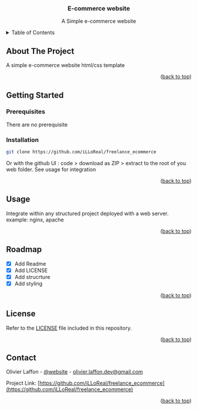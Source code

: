 <a name="readme-top"></a>

<!-- PROJECT LOGO -->
<br />
<div align="center">
  <h3 align="center">E-commerce website</h3>
  <p align="center">
    A Simple e-commerce website
    <br />
  </p>
</div>

<!-- TABLE OF CONTENTS -->
<details>
  <summary>Table of Contents</summary>
  <ol>
    <li>
      <a href="#about-the-project">About The Project</a>
    </li>
    <li>
      <a href="#getting-started">Getting Started</a>
      <ul>
        <li><a href="#prerequisites">Prerequisites</a></li>
        <li><a href="#installation">Installation</a></li>
      </ul>
    </li>
    <li><a href="#usage">Usage</a></li>
    <li><a href="#roadmap">Roadmap</a></li>
    <li><a href="#license">License</a></li>
    <li><a href="#contact">Contact</a></li>
  </ol>
</details>



<!-- ABOUT THE PROJECT -->
## About The Project

A simple e-commerce website html/css template

<p align="right">(<a href="#readme-top">back to top</a>)</p>


<!-- GETTING STARTED -->
## Getting Started

### Prerequisites

There are no prerequisite

### Installation

```sh
git clone https://github.com/iLLoReal/freelance_ecommerce
```
Or with the github UI : code > download as ZIP > extract to the root of you web folder. 
See usage for integration

<p align="right">(<a href="#readme-top">back to top</a>)</p>


<!-- USAGE EXAMPLES -->
## Usage

Integrate within any structured project deployed with a web server.
example: nginx, apache


<p align="right">(<a href="#readme-top">back to top</a>)</p>

<!-- ROADMAP -->
## Roadmap

- [x] Add Readme
- [x] Add LICENSE
- [x] Add strucrture
- [x] Add styling

<p align="right">(<a href="#readme-top">back to top</a>)</p>


<!-- LICENSE -->
## License

Refer to the <a href="LICENSE">LICENSE</a> file included in this repository.

<p align="right">(<a href="#readme-top">back to top</a>)</p>

<!-- CONTACT -->
## Contact

Olivier Laffon - [@website](https://www.olivier-laffon.com) - olivier.laffon.dev@gmail.com

Project Link: [https://github.com/iLLoReal/freelance_ecommerce](https://github.com/iLLoReal/freelance_ecommerce)

<p align="right">(<a href="#readme-top">back to top</a>)</p>
